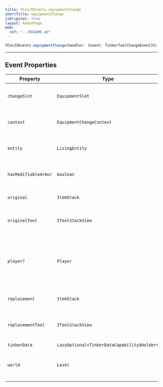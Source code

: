 ```yaml
---
title: TConJSEvents.equipmentChange
shortTitle: equipmentChange
isOriginal: true
layout: AddonPage
mod:
  ref: "../README.md"
---
```


```ts
TConJSEvents.equipmentChange(handler: (event: TinkerToolChangeEventJS) => void): void
```

---

## Event Properties

| Property             | Type                                        | Description                                                                           |
| -------------------- | ------------------------------------------- | ------------------------------------------------------------------------------------- |
| `changeSlot`         | `EquipmentSlot`                             | The slot where the item is changed                                                    |
| `context`            | `EquipmentChangeContext`                    | The context of the original Forge event                                               |
| `entity`             | `LivingEntity`                              | The entity that triggered the event                                                   |
| `hasModifiableArmor` | `boolean`                                   | Whether the entity has Tinkers' armor value                                           |
| `original`           | `ItemStack`                                 | The item stack in the original slot                                                   |
| `originalTool`       | `IToolStackView`                            | The Tinkers' NBT data of the original slot                                            |
| `player?`            | `Player`                                    | The player who triggered the event (returns `Null` if `event.entity` is not a player) |
| `replacement`        | `ItemStack`                                 | The item stack being replaced                                                         |
| `replacementTool`    | `IToolStackView`                            | The Tinkers' NBT data of the replacement slot                                         |
| `tinkerData`         | `LazyOptional<TinkerDataCapability$Holder>` | Tinkers' data                                                                         |
| `world`              | `Level`                                     | The dimension where the player is located                                             |
